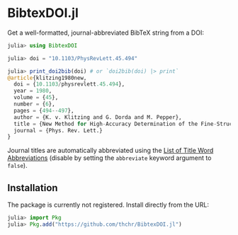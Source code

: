 # BibtexDOI.jl

Get a well-formatted, journal-abbreviated BibTeX string from a DOI:

```jl
julia> using BibtexDOI

julia> doi = "10.1103/PhysRevLett.45.494"

julia> print_doi2bib(doi) # or `doi2bib(doi) |> print`
@article{klitzing1980new,
  doi = {10.1103/physrevlett.45.494},
  year = 1980,
  volume = {45},
  number = {6},
  pages = {494--497},
  author = {K. v. Klitzing and G. Dorda and M. Pepper},
  title = {New Method for High-Accuracy Determination of the Fine-Structure Constant Based on Quantized Hall Resistance},
  journal = {Phys. Rev. Lett.}
}
```
Journal titles are automatically abbreviated using the [List of Title Word Abbreviations](https://www.issn.org/services/online-services/access-to-the-ltwa/) (disable by setting the `abbreviate` keyword argument to `false`).

## Installation

The package is currently not registered. Install directly from the URL:
```jl
julia> import Pkg
julia> Pkg.add("https://github.com/thchr/BibtexDOI.jl")
```